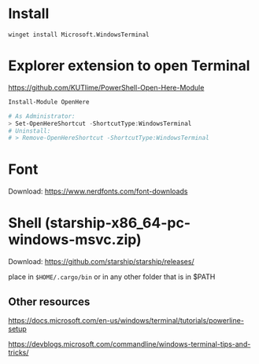 # Install

```
winget install Microsoft.WindowsTerminal
```

# Explorer extension to open Terminal

https://github.com/KUTlime/PowerShell-Open-Here-Module

```powershell
Install-Module OpenHere

# As Administrator:
> Set-OpenHereShortcut -ShortcutType:WindowsTerminal
# Uninstall:
# > Remove-OpenHereShortcut -ShortcutType:WindowsTerminal
```

# Font

Download: https://www.nerdfonts.com/font-downloads

# Shell (starship-x86_64-pc-windows-msvc.zip)

Download: https://github.com/starship/starship/releases/

place in `$HOME/.cargo/bin` or in any other folder that is in $PATH

## Other resources

https://docs.microsoft.com/en-us/windows/terminal/tutorials/powerline-setup

https://devblogs.microsoft.com/commandline/windows-terminal-tips-and-tricks/
